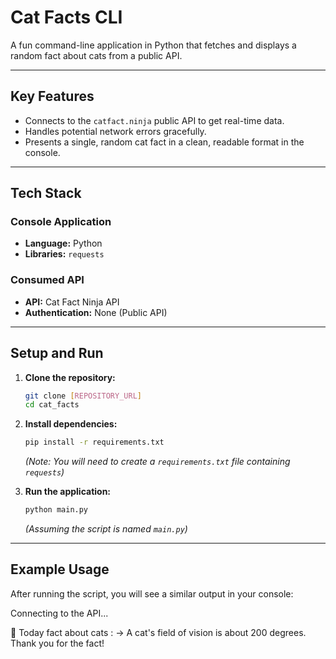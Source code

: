 # Cat Facts CLI

A fun command-line application in Python that fetches and displays a random fact about cats from a public API.

---

## Key Features

-   Connects to the `catfact.ninja` public API to get real-time data.
-   Handles potential network errors gracefully.
-   Presents a single, random cat fact in a clean, readable format in the console.

---

## Tech Stack

### Console Application
-   **Language:** Python
-   **Libraries:** `requests`

### Consumed API
-   **API:** Cat Fact Ninja API
-   **Authentication:** None (Public API)

---

## Setup and Run

1.  **Clone the repository:**
    ```bash
    git clone [REPOSITORY_URL]
    cd cat_facts
    ```
2.  **Install dependencies:**
    ```bash
    pip install -r requirements.txt
    ```
    *(Note: You will need to create a `requirements.txt` file containing `requests`)*

3.  **Run the application:**
    ```bash
    python main.py
    ```
    *(Assuming the script is named `main.py`)*

---

## Example Usage

After running the script, you will see a similar output in your console:

Connecting to the API...

🐾 Today fact about cats :
-> A cat's field of vision is about 200 degrees.
Thank you for the fact!
